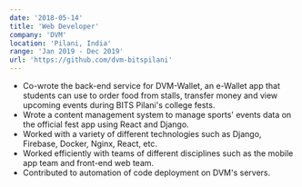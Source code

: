 ```yaml
---
date: '2018-05-14'
title: 'Web Developer'
company: 'DVM'
location: 'Pilani, India'
range: 'Jan 2019 - Dec 2019'
url: 'https://github.com/dvm-bitspilani'
---
```


- Co-wrote the back-end service for DVM-Wallet, an e-Wallet app that students can use to order food from stalls, transfer money and view upcoming events during BITS Pilani's college fests.
- Wrote a content management system to manage sports' events data on the official fest app using React and Django.
- Worked with a variety of different technologies such as Django, Firebase, Docker, Nginx, React, etc.
- Worked efficiently with teams of different disciplines such as the mobile app team and front-end web team.
- Contributed to automation of code deployment on DVM's servers.
